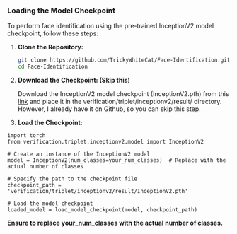 ### Loading the Model Checkpoint

To perform face identification using the pre-trained InceptionV2 model checkpoint, follow these steps:

1. **Clone the Repository:**
   ```bash
   git clone https://github.com/TrickyWhiteCat/Face-Identification.git
   cd Face-Identification

2. **Download the Checkpoint: (Skip this)**
   
   Download the InceptionV2 model checkpoint (InceptionV2.pth) from this [link](https://husteduvn-my.sharepoint.com/:u:/g/personal/tuan_nm214940_sis_hust_edu_vn/EQO3kBG3TRtJssQwbI3YL6MBYnt9uJKRVyq_25LQBvK7iA?e=66tA7I) and place it in the verification/triplet/inceptionv2/result/ directory.
   However, I already have it on Github, so you can skip this step.

4. **Load the Checkpoint:**
```
import torch
from verification.triplet.inceptionv2.model import InceptionV2

# Create an instance of the InceptionV2 model
model = InceptionV2(num_classes=your_num_classes)  # Replace with the actual number of classes

# Specify the path to the checkpoint file
checkpoint_path = 'verification/triplet/inceptionv2/result/InceptionV2.pth'

# Load the model checkpoint
loaded_model = load_model_checkpoint(model, checkpoint_path)
```
**Ensure to replace your_num_classes with the actual number of classes.**
